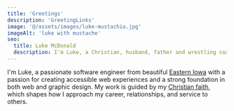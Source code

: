 ```yaml
---
title: 'Greetings'
description: 'GreetingLinks'
image: '@/assets/images/luke-mustachio.jpg'
imageAlt: 'luke with mustache'
seo:
  title: Luke McDonald
  description: I'm Luke, a Christian, husband, father and wrestling coach living in beautiful Eastern Iowa. My tent making is as a full-stack developer with an eye for design.
---
```


I'm Luke, a passionate software engineer from beautiful [Eastern Iowa](https://goo.gl/h2EmHJ) with a passion for creating accessible web experiences and a strong foundation in both web and graphic design. My work is guided by my [Christian faith](/i-am-a/christian), which shapes how I approach my career, relationships, and service to others.
